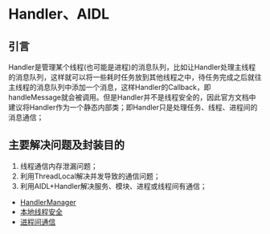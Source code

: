 # Handler、AIDL
## 引言
Handler是管理某个线程(也可能是进程)的消息队列，比如让Handler处理主线程的消息队列，这样就可以将一些耗时任务放到其他线程之中，待任务完成之后就往主线程的消息队列中添加一个消息，这样Handler的Callback，即handleMessage就会被调用。但是Handler并不是线程安全的，因此官方文档中建议将Handler作为一个静态内部类；即Handler只是处理任务、线程、进程间的消息通信；
## 主要解决问题及封装目的
1. 线程通信内存泄漏问题；
2. 利用ThreadLocal解决并发导致的通信问题；
3. 利用AIDL+Handler解决服务、模块、进程或线程间有通信；

* [HandlerManager](handler-manager.md)
* [本地线程安全](local-thread.md)
* [进程间通信](process-commu.md)